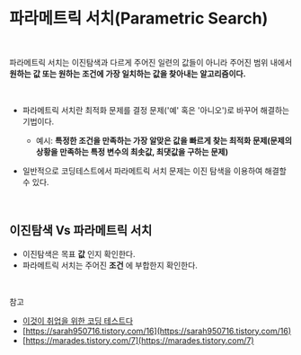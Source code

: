 # 파라메트릭 서치(Parametric Search)

<br>

파라메트릭 서치는 이진탐색과 다르게 주어진 일련의 값들이 아니라 주어진 범위 내에서 **원하는 값 또는 원하는 조건에 가장 일치하는 값을 찾아내는 알고리즘이다.**

<br>

- 파라메트릭 서치란 최적화 문제를 결정 문제('예' 혹은 '아니오')로 바꾸어 해결하는 기법이다.

  - 예시: **특정한 조건을 만족하는 가장 알맞은 값을 빠르게 찾는 최적화 문제(**문제의 상황을 만족하는 특정 변수의 최솟값, 최댓값을 구하는 문제**)**

- 일반적으로 코딩테스트에서 파라메트릭 서치 문제는 이진 탐색을 이용하여 해결할 수 있다.

<br>

## **이진탐색 Vs 파라메트릭 서치**

- 이진탐색은 목표 **값** 인지 확인한다.
- 파라메트릭 서치는 주어진 **조건** 에 부합한지 확인한다.

<br>

참고

- [이것이 취업을 위한 코딩 테스트다](https://www.youtube.com/watch?v=94RC-DsGMLo&list=PLRx0vPvlEmdAghTr5mXQxGpHjWqSz0dgC&index=5)
- [https://sarah950716.tistory.com/16](https://sarah950716.tistory.com/16)
- [https://marades.tistory.com/7](https://marades.tistory.com/7)
